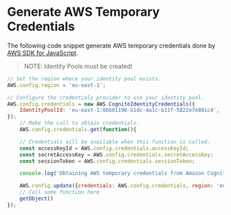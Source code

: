 # Generate AWS Temporary Credentials

The following code snippet generate AWS temporary credentials done by [AWS SDK for JavaScript](https://docs.aws.amazon.com/sdk-for-javascript/v3/developer-guide/welcome.html).

> NOTE: Identity Pools must be created!

```javascript
// Set the region where your identity pool exists.
AWS.config.region = 'eu-east-1';

// Configure the credentials provider to use your identity pool.
AWS.config.credentials = new AWS.CognitoIdentityCredentials({
    IdentityPoolId: 'eu-east-1:8bb01198-b1dc-4a1c-b11f-5822e7e891c4',
});
    // Make the call to obtain credentials.
    AWS.config.credentials.get(function(){

    // Credentials will be available when this function is called.
    const accessKeyId = AWS.config.credentials.accessKeyId;
    const secretAccessKey = AWS.config.credentials.secretAccessKey;
    const sessionToken = AWS.config.credentials.sessionToken;

    console.log('Obtaining AWS temporary credentials from Amazon Cognito...');

    AWS.config.update({credentials: AWS.config.credentials, region: 'eu-east-1'});
    // Call some function here
    getObject()
});
```